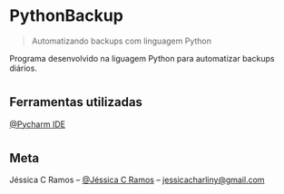 # PythonBackup

> Automatizando backups com linguagem Python


Programa desenvolvido na liguagem Python para automatizar backups diários. 

#

## Ferramentas utilizadas

[@Pycharm IDE](https://www.jetbrains.com/pt-br/pycharm/download/#section=windows)

#



## Meta

Jéssica C Ramos – [@Jéssica C Ramos](https://www.linkedin.com/in/jessica-charliny-ramos-0b31781ba/) – jessicacharliny@gmail.com

